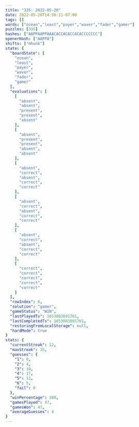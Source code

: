 ```yaml
---
title: "335: 2022-05-20"
date: 2022-05-20T14:58:11-07:00
tags: []
words: ["ocean","least","payer","waver","fader","gamer"]
puzzles: [335]
hashes: ["AAPPAAPPAAACACCACACCACACCCCCCC"]
openerHash: ["AAPPA"]
shifts: ["mhunb"]
state: {
  "boardState": [
    "ocean",
    "least",
    "payer",
    "waver",
    "fader",
    "gamer"
  ],
  "evaluations": [
    [
      "absent",
      "absent",
      "present",
      "present",
      "absent"
    ],
    [
      "absent",
      "present",
      "present",
      "absent",
      "absent"
    ],
    [
      "absent",
      "correct",
      "absent",
      "correct",
      "correct"
    ],
    [
      "absent",
      "correct",
      "absent",
      "correct",
      "correct"
    ],
    [
      "absent",
      "correct",
      "absent",
      "correct",
      "correct"
    ],
    [
      "correct",
      "correct",
      "correct",
      "correct",
      "correct"
    ]
  ],
  "rowIndex": 6,
  "solution": "gamer",
  "gameStatus": "WIN",
  "lastPlayedTs": 1653083891761,
  "lastCompletedTs": 1653083891761,
  "restoringFromLocalStorage": null,
  "hardMode": true
}
stats: {
  "currentStreak": 12,
  "maxStreak": 35,
  "guesses": {
    "1": 0,
    "2": 4,
    "3": 10,
    "4": 17,
    "5": 11,
    "6": 5,
    "fail": 0
  },
  "winPercentage": 100,
  "gamesPlayed": 47,
  "gamesWon": 47,
  "averageGuesses": 4
}
---
```


<!-- more -->

